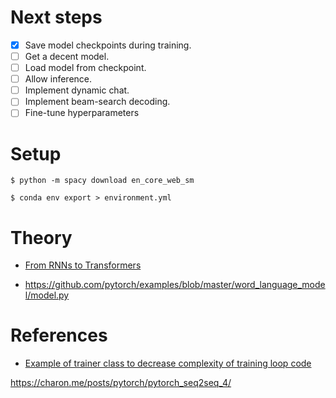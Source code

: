 # Next steps

- [x] Save model checkpoints during training.
- [ ] Get a decent model.
- [ ] Load model from checkpoint.
- [ ] Allow inference.
- [ ] Implement dynamic chat.
- [ ] Implement beam-search decoding.
- [ ] Fine-tune hyperparameters

# Setup

```
$ python -m spacy download en_core_web_sm
```

```
$ conda env export > environment.yml
```

# Theory

- [From RNNs to Transformers](https://dzone.com/articles/rnn-seq2seq-transformers-introduction-to-neural-ar)

- https://github.com/pytorch/examples/blob/master/word_language_model/model.py

# References
- [Example of trainer class to decrease complexity of training loop code](https://github.com/codertimo/BERT-pytorch/blob/master/bert_pytorch/trainer/pretrain.py)

https://charon.me/posts/pytorch/pytorch_seq2seq_4/